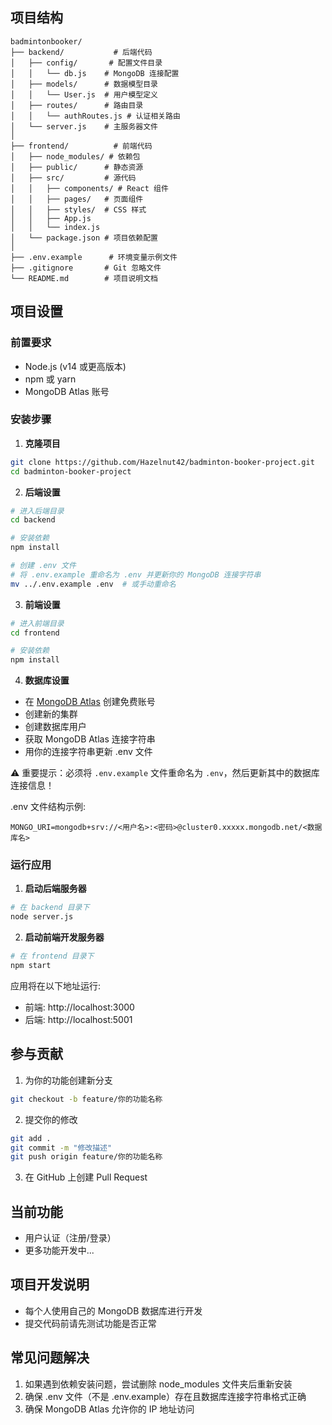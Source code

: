 
## 项目结构
```
badmintonbooker/
├── backend/           # 后端代码
│   ├── config/       # 配置文件目录
│   │   └── db.js    # MongoDB 连接配置
│   ├── models/      # 数据模型目录
│   │   └── User.js  # 用户模型定义
│   ├── routes/      # 路由目录
│   │   └── authRoutes.js # 认证相关路由
│   └── server.js    # 主服务器文件
│
├── frontend/          # 前端代码
│   ├── node_modules/ # 依赖包
│   ├── public/      # 静态资源
│   ├── src/         # 源代码
│   │   ├── components/ # React 组件
│   │   ├── pages/   # 页面组件
│   │   ├── styles/  # CSS 样式
│   │   ├── App.js  
│   │   └── index.js
│   └── package.json # 项目依赖配置
│
├── .env.example      # 环境变量示例文件
├── .gitignore       # Git 忽略文件
└── README.md        # 项目说明文档
```

## 项目设置

### 前置要求
- Node.js (v14 或更高版本)
- npm 或 yarn
- MongoDB Atlas 账号

### 安装步骤

1. **克隆项目**
```bash
git clone https://github.com/Hazelnut42/badminton-booker-project.git
cd badminton-booker-project
```

2. **后端设置**
```bash
# 进入后端目录
cd backend

# 安装依赖
npm install

# 创建 .env 文件
# 将 .env.example 重命名为 .env 并更新你的 MongoDB 连接字符串
mv ../.env.example .env  # 或手动重命名
```

3. **前端设置**
```bash
# 进入前端目录
cd frontend

# 安装依赖
npm install
```

4. **数据库设置**
- 在 [MongoDB Atlas](https://www.mongodb.com/cloud/atlas) 创建免费账号
- 创建新的集群
- 创建数据库用户
- 获取 MongoDB Atlas 连接字符串
- 用你的连接字符串更新 .env 文件

⚠️ 重要提示：必须将 `.env.example` 文件重命名为 `.env`，然后更新其中的数据库连接信息！

.env 文件结构示例:
```
MONGO_URI=mongodb+srv://<用户名>:<密码>@cluster0.xxxxx.mongodb.net/<数据库名>
```

### 运行应用

1. **启动后端服务器**
```bash
# 在 backend 目录下
node server.js
```

2. **启动前端开发服务器**
```bash
# 在 frontend 目录下
npm start
```

应用将在以下地址运行:
- 前端: http://localhost:3000
- 后端: http://localhost:5001

## 参与贡献

1. 为你的功能创建新分支
```bash
git checkout -b feature/你的功能名称
```

2. 提交你的修改
```bash
git add .
git commit -m "修改描述"
git push origin feature/你的功能名称
```

3. 在 GitHub 上创建 Pull Request

## 当前功能
- 用户认证（注册/登录）
- 更多功能开发中...

## 项目开发说明
- 每个人使用自己的 MongoDB 数据库进行开发
- 提交代码前请先测试功能是否正常

## 常见问题解决
1. 如果遇到依赖安装问题，尝试删除 node_modules 文件夹后重新安装
2. 确保 .env 文件（不是 .env.example）存在且数据库连接字符串格式正确
3. 确保 MongoDB Atlas 允许你的 IP 地址访问
